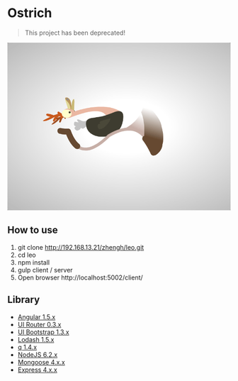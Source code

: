 # Ostrich

> This project has been deprecated!

![Alt text](logo.gif)

## How to use
1. git clone http://192.168.13.21/zhengh/leo.git
2. cd leo
3. npm install
4. gulp client / server
5. Open browser http://localhost:5002/client/

## Library
* [Angular 1.5.x](https://angularjs.org/)
* [UI Router 0.3.x](https://github.com/angular-ui/ui-router/tree/legacy)
* [UI Bootstrap 1.3.x](https://angular-ui.github.io/bootstrap/)
* [Lodash 1.5.x](https://lodash.com/)
* [q 1.4.x](https://github.com/kriskowal/q)
* [NodeJS 6.2.x](https://nodejs.org/)
* [Mongoose 4.x.x](http://mongoosejs.com/)
* [Express 4.x.x](https://expressjs.com/)